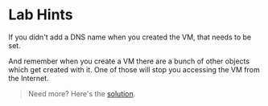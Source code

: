 # Lab Hints

If you didn't add a DNS name when you created the VM, that needs to be set.

And remember when you create a VM there are a bunch of other objects which get created with it. One of those will stop you accessing the VM from the Internet.

> Need more? Here's the [solution](solution.md).
